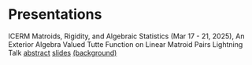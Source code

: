 # Presentations

ICERM Matroids, Rigidity, and Algebraic Statistics (Mar 17 - 21, 2025), An Exterior Algebra Valued Tutte Function on Linear Matroid Pairs Lightning Talk
[abstract](abstractBrown2025.pdf) [slides](ChaikenLightningBrown2025.pdf)
[(background)](https://arxiv.org/abs/math/0605707)



